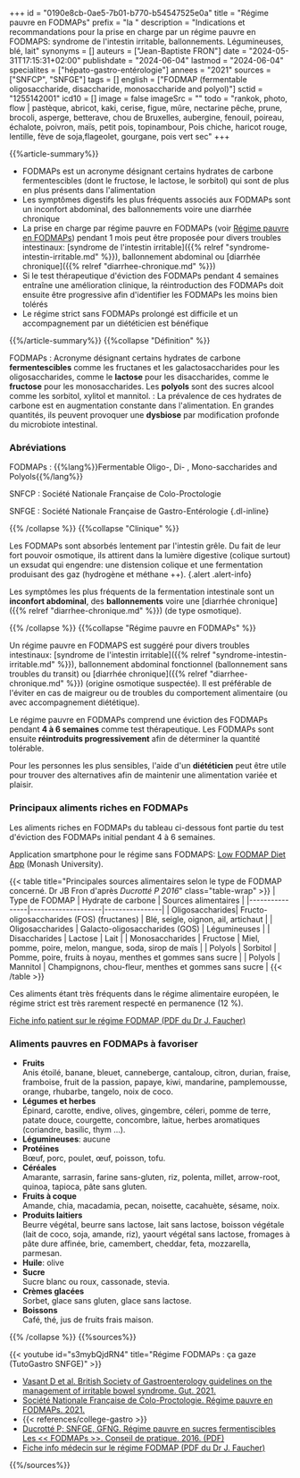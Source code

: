 +++
id = "0190e8cb-0ae5-7b01-b770-b54547525e0a"
title = "Régime pauvre en FODMAPs"
prefix = "la "
description = "Indications et recommandations pour la prise en charge par un régime pauvre en FODMAPS: syndrome de l'intestin irritable, ballonnements. Légumineuses, blé, lait"
synonyms = []
auteurs = ["Jean-Baptiste FRON"]
date = "2024-05-31T17:15:31+02:00"
publishdate = "2024-06-04"
lastmod = "2024-06-04"
specialites = ["hépato-gastro-entérologie"]
annees = "2021"
sources = ["SNFCP", "SNFGE"]
tags = []
english = ["FODMAP (fermentable oligosaccharide, disaccharide, monosaccharide and polyol)"]
sctid = "1255142001"
icd10 = []
image = false
imageSrc = ""
todo = "rankok, photo, flow | pastèque, abricot, kaki, cerise, figue, mûre, nectarine pêche, prune, brocoli, asperge, betterave, chou de Bruxelles, aubergine, fenouil, poireau, échalote, poivron, maïs, petit pois, topinambour, Pois chiche, haricot rouge, lentille, fève de soja,flageolet, gourgane, pois vert sec"
+++

{{%article-summary%}}

- FODMAPs est un acronyme désignant certains hydrates de carbone fermentescibles (dont le fructose, le lactose, le sorbitol) qui sont de plus en plus présents dans l'alimentation
- Les symptômes digestifs les plus fréquents associés aux FODMAPs sont un inconfort abdominal, des ballonnements voire une diarrhée chronique
- La prise en charge par régime pauvre en FODMAPs (voir [Régime pauvre en FODMAPs](#régime-pauvre-en-fodmaps)) pendant 1 mois peut être proposée pour divers troubles intestinaux: [syndrome de l'intestin irritable]({{% relref "syndrome-intestin-irritable.md" %}}), ballonnement abdominal ou [diarrhée chronique]({{% relref "diarrhee-chronique.md" %}})
- Si le test thérapeutique d'éviction des FODMAPs pendant 4 semaines entraîne une amélioration clinique, la réintroduction des FODMAPs doit ensuite être progressive afin d'identifier les FODMAPs les moins bien tolérés
- Le régime strict sans FODMAPs prolongé est difficile et un accompagnement par un diététicien est bénéfique

{{%/article-summary%}}
{{%collapse "Définition" %}}

FODMAPs
: Acronyme désignant certains hydrates de carbone **fermentescibles** comme les fructanes et les galactosaccharides pour les oligosaccharides, comme le **lactose** pour les disaccharides, comme le **fructose** pour les monosaccharides. Les **polyols** sont des sucres alcool comme les sorbitol, xylitol et mannitol.
: La prévalence de ces hydrates de carbone est en augmentation constante dans l'alimentation. En grandes quantités, ils peuvent provoquer une **dysbiose** par modification profonde du microbiote intestinal.

### Abréviations

FODMAPs
: {{%lang%}}Fermentable Oligo-, Di- , Mono-saccharides and Polyols{{%/lang%}}

SNFCP
: Société Nationale Française de Colo-Proctologie

SNFGE
: Société Nationale Française de Gastro-Entérologie
{.dl-inline}

{{% /collapse %}}
{{%collapse "Clinique" %}}

Les FODMAPs sont absorbés lentement par l'intestin grêle. Du fait de leur fort pouvoir osmotique, ils attirent dans la lumière digestive (colique surtout) un exsudat qui engendre: une distension colique et une fermentation produisant des gaz (hydrogène et méthane ++).
{.alert .alert-info}

Les symptômes les plus fréquents de la fermentation intestinale sont un **inconfort abdominal**, des **ballonnements** voire une [diarrhée chronique]({{% relref "diarrhee-chronique.md" %}}) (de type osmotique).

{{% /collapse %}}
{{%collapse "Régime pauvre en FODMAPs" %}}

Un régime pauvre en FODMAPS est suggéré pour divers troubles intestinaux: [syndrome de l'intestin irritable]({{% relref "syndrome-intestin-irritable.md" %}}), ballonnement abdominal fonctionnel (ballonnement sans troubles du transit) ou [diarrhée chronique]({{% relref "diarrhee-chronique.md" %}}) (origine osmotique suspectée). Il est préférable de l'éviter en cas de maigreur ou de troubles du comportement alimentaire (ou avec accompagnement diététique).

Le régime pauvre en FODMAPs comprend une éviction des FODMAPs pendant **4 à 6 semaines** comme test thérapeutique. Les FODMAPs sont ensuite **réintroduits progressivement** afin de déterminer la quantité tolérable.

Pour les personnes les plus sensibles, l'aide d'un **diététicien** peut être utile pour trouver des alternatives afin de maintenir une alimentation variée et plaisir.

### Principaux aliments riches en FODMAPs

Les aliments riches en FODMAPs du tableau ci-dessous font partie du test d'éviction des FODMAPs initial pendant 4 à 6 semaines.

Application smartphone pour le régime sans FODMAPS: [Low FODMAP Diet App](https://www.monashfodmap.com/ibs-central/i-have-ibs/get-the-app/) (Monash University).

{{< table title="Principales sources alimentaires selon le type de FODMAP concerné. Dr JB Fron d'après *Ducrotté P 2016*" class="table-wrap" >}}
| Type de FODMAP | Hydrate de carbone | Sources alimentaires |
|----------------|--------------------|----------------|
| Oligosaccharides| Fructo-oligosaccharides (FOS) (fructanes) | Blé, seigle, oignon, ail, artichaut |
| Oligosaccharides | Galacto-oligosaccharides (GOS) | Légumineuses |
| Disaccharides | Lactose | Lait |
| Monosaccharides | Fructose | Miel, pomme, poire, melon, mangue, soda, sirop de maïs |
| Polyols | Sorbitol | Pomme, poire, fruits à noyau, menthes et gommes sans sucre |
| Polyols | Mannitol | Champignons, chou-fleur, menthes et gommes sans sucre |
{{< /table >}}

Ces aliments étant très fréquents dans le régime alimentaire européen, le régime strict est très rarement respecté en permanence (12 %).

[Fiche info patient sur le régime FODMAP (PDF du Dr J. Faucher)](/print/fodmap-patient-faucher.pdf)

### Aliments pauvres en FODMAPs à favoriser

- **Fruits**  
  Anis étoilé, banane, bleuet, canneberge, cantaloup, citron, durian, fraise, framboise, fruit de la passion, papaye, kiwi, mandarine, pamplemousse, orange, rhubarbe, tangelo, noix de coco.
- **Légumes et herbes**  
  Épinard, carotte, endive, olives, gingembre, céleri, pomme de terre, patate douce, courgette, concombre, laitue, herbes aromatiques (coriandre, basilic, thym ...).
- **Légumineuses**: aucune
- **Protéines**  
  Bœuf, porc, poulet, œuf, poisson, tofu.
- **Céréales**  
  Amarante, sarrasin, farine sans-gluten, riz, polenta, millet, arrow-root, quinoa, tapioca, pâte sans gluten.
- **Fruits à coque**  
  Amande, chia, macadamia, pecan, noisette, cacahuète, sésame, noix.
- **Produits laitiers**  
  Beurre végétal, beurre sans lactose, lait sans lactose, boisson végétale (lait de coco, soja, amande, riz), yaourt végétal sans lactose, fromages à pâte dure affinée, brie, camembert, cheddar, feta, mozzarella, parmesan.
- **Huile**: olive
- **Sucre**  
  Sucre blanc ou roux, cassonade, stevia.
- **Crèmes glacées**  
  Sorbet, glace sans gluten, glace sans lactose.
- **Boissons**  
  Café, thé, jus de fruits frais maison.

{{% /collapse %}}
{{%sources%}}

{{< youtube id="s3mybQjdRN4" title="Régime FODMAPs : ça gaze (TutoGastro SNFGE)" >}}

- [Vasant D et al. British Society of Gastroenterology guidelines on the management of irritable bowel syndrome. Gut. 2021.](https://gut.bmj.com/content/70/7/1214)
- [Société Nationale Française de Colo-Proctologie. Régime pauvre en FODMAPs. 2021.](https://www.snfcp.org/informations-maladies/generalites/regimes-pauvre-en-fodmaps/)
- {{< references/college-gastro >}}
- [Ducrotté P; SNFGE, GFNG. Régime pauvre en sucres fermentiscibles Les << FODMAPs >>. Conseil de pratique. 2016. (PDF)](https://www.snfge.org/sites/www.snfge.org/files/medias/documents/les_fodmaps.pdf)
- [Fiche info médecin sur le régime FODMAP (PDF du Dr J. Faucher)](/print/fodmap-medecin-faucher.pdf)

{{%/sources%}}
